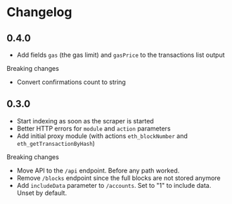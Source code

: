 # Changelog

## 0.4.0

- Add fields `gas` (the gas limit) and `gasPrice` to the transactions list output

Breaking changes

- Convert confirmations count to string

## 0.3.0

- Start indexing as soon as the scraper is started
- Better HTTP errors for `module` and `action` parameters
- Add initial proxy module (with actions `eth_blockNumber` and `eth_getTransactionByHash`)

Breaking changes

- Move API to the `/api` endpoint. Before any path worked.
- Remove `/blocks` endpoint since the full blocks are not stored anymore
- Add `includeData` parameter to `/accounts`. Set to "1" to include data. Unset by default.
